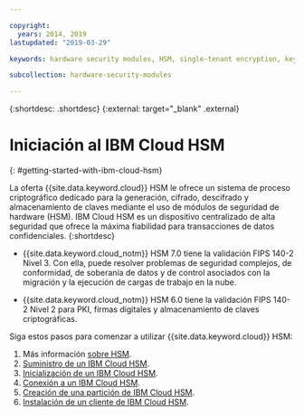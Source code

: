 ```yaml
---

copyright:
  years: 2014, 2019
lastupdated: "2019-03-29"

keywords: hardware security modules, HSM, single-tenant encryption, key management, FIPS certified, cryptographic, keys,

subcollection: hardware-security-modules

---
```


{:shortdesc: .shortdesc}
{:external: target="_blank" .external}

# Iniciación al IBM Cloud HSM
{: #getting-started-with-ibm-cloud-hsm}

La oferta {{site.data.keyword.cloud}} HSM le ofrece un sistema de proceso criptográfico dedicado para la generación, cifrado, descifrado y almacenamiento de claves mediante el uso de módulos de seguridad de hardware (HSM). IBM Cloud HSM es un dispositivo centralizado de alta seguridad que ofrece la máxima fiabilidad para transacciones de datos confidenciales.
{:shortdesc}

* {{site.data.keyword.cloud_notm}} HSM 7.0 tiene la validación FIPS 140-2 Nivel 3. Con ella, puede resolver problemas de seguridad complejos, de conformidad, de soberanía de datos y de control asociados con la migración y la ejecución de cargas de trabajo en la nube.

* {{site.data.keyword.cloud_notm}} HSM 6.0 tiene la validación FIPS 140-2 Nivel 2 para PKI, firmas digitales y almacenamiento de claves criptográficas.

Siga estos pasos para comenzar a utilizar {{site.data.keyword.cloud}} HSM:
1. Más información [sobre HSM](https://cloud.ibm.com/docs/infrastructure/hardware-security-modules?topic=hardware-security-modules-about_ibm_cloud_hsm).
2. [Suministro de un IBM Cloud HSM](/docs/infrastructure/hardware-security-modules?topic=hardware-security-modules-provisioning-ibm-cloud-hsm#provisioning-ibm-cloud-hs).
3. [Inicialización de un IBM Cloud HSM](/docs/infrastructure/hardware-security-modules?topic=hardware-security-modules-initializing-the-ibm-cloud-hsm#initializing-the-ibm-cloud-hsm).
4. [Conexión a un IBM Cloud HSM](/docs/infrastructure/hardware-security-modules?topic=hardware-security-modules-connecting-to-ibm-cloud-hsm#connecting-to-ibm-cloud-hsm).
5. [Creación de una partición de IBM Cloud HSM](/docs/infrastructure/hardware-security-modules?topic=hardware-security-modules-creating-ibm-cloud-hsm-partitions#creating-ibm-cloud-hsm-partitions).
6. [Instalación de un cliente de IBM Cloud HSM](/docs/infrastructure/hardware-security-modules?topic=hardware-security-modules-installing-the-ibm-cloud-hsm-client#installing-the-ibm-cloud-hsm-client).

